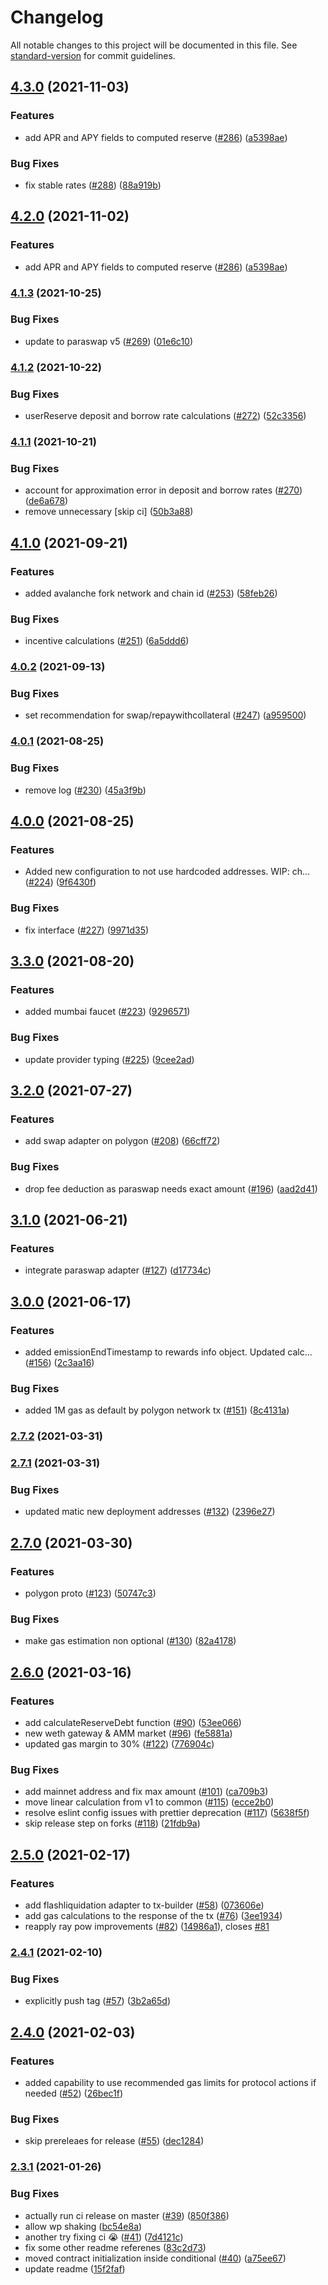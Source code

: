 # Changelog

All notable changes to this project will be documented in this file. See [standard-version](https://github.com/conventional-changelog/standard-version) for commit guidelines.

## [4.3.0](https://github.com/aave/aave-js/compare/v4.1.3...v4.3.0) (2021-11-03)


### Features

* add APR and APY fields to computed reserve ([#286](https://github.com/aave/aave-js/issues/286)) ([a5398ae](https://github.com/aave/aave-js/commit/a5398aea7778096e0bfc2ed9ed83d75cb0f18bc5))


### Bug Fixes

* fix stable rates ([#288](https://github.com/aave/aave-js/issues/288)) ([88a919b](https://github.com/aave/aave-js/commit/88a919b63158b239d10cee499342704ebb64e184))

## [4.2.0](https://github.com/aave/aave-js/compare/v4.1.3...v4.2.0) (2021-11-02)


### Features

* add APR and APY fields to computed reserve ([#286](https://github.com/aave/aave-js/issues/286)) ([a5398ae](https://github.com/aave/aave-js/commit/a5398aea7778096e0bfc2ed9ed83d75cb0f18bc5))

### [4.1.3](https://github.com/aave/aave-js/compare/v4.1.2...v4.1.3) (2021-10-25)


### Bug Fixes

* update to paraswap v5 ([#269](https://github.com/aave/aave-js/issues/269)) ([01e6c10](https://github.com/aave/aave-js/commit/01e6c1022d37176eec2bbb69dfde15e7fd34cb53))

### [4.1.2](https://github.com/aave/aave-js/compare/v4.1.1...v4.1.2) (2021-10-22)


### Bug Fixes

* userReserve deposit and borrow rate calculations ([#272](https://github.com/aave/aave-js/issues/272)) ([52c3356](https://github.com/aave/aave-js/commit/52c33566cc646a1f20e73eedfa17ee899b0efdc5))

### [4.1.1](https://github.com/aave/aave-js/compare/v4.1.0...v4.1.1) (2021-10-21)


### Bug Fixes

* account for approximation error in deposit and borrow rates ([#270](https://github.com/aave/aave-js/issues/270)) ([de6a678](https://github.com/aave/aave-js/commit/de6a678f4d013a1dd9614ad2642c111aea65860f))
* remove unnecessary [skip ci] ([50b3a88](https://github.com/aave/aave-js/commit/50b3a88ab1c5706f41e6c01a9bc9afc9bcf5e5b0))

## [4.1.0](https://github.com/aave/aave-js/compare/v4.0.2...v4.1.0) (2021-09-21)


### Features

* added avalanche fork network and chain id ([#253](https://github.com/aave/aave-js/issues/253)) ([58feb26](https://github.com/aave/aave-js/commit/58feb26dbbc81e410738a962342d8cab5376b660))


### Bug Fixes

* incentive calculations ([#251](https://github.com/aave/aave-js/issues/251)) ([6a5ddd6](https://github.com/aave/aave-js/commit/6a5ddd6f8526bac6667096b9581e5209031987dd))

### [4.0.2](https://github.com/aave/aave-js/compare/v4.0.1...v4.0.2) (2021-09-13)


### Bug Fixes

* set recommendation for swap/repaywithcollateral ([#247](https://github.com/aave/aave-js/issues/247)) ([a959500](https://github.com/aave/aave-js/commit/a9595007c30e57562234c647b0d9b4bab9bb0d14))

### [4.0.1](https://github.com/aave/aave-js/compare/v4.0.0...v4.0.1) (2021-08-25)


### Bug Fixes

* remove log ([#230](https://github.com/aave/aave-js/issues/230)) ([45a3f9b](https://github.com/aave/aave-js/commit/45a3f9bd27a8f52735eedd06f9afad25b55643a4))

## [4.0.0](https://github.com/aave/aave-js/compare/v3.3.0...v4.0.0) (2021-08-25)


### Features

* Added new configuration to not use hardcoded addresses. WIP: ch… ([#224](https://github.com/aave/aave-js/issues/224)) ([9f6430f](https://github.com/aave/aave-js/commit/9f6430fceba59694480d1d533d17fb2875b98c49))


### Bug Fixes

* fix interface ([#227](https://github.com/aave/aave-js/issues/227)) ([9971d35](https://github.com/aave/aave-js/commit/9971d35dac06c1f2a0d2369bef3ab0f06d17ff99))

## [3.3.0](https://github.com/aave/aave-js/compare/v3.2.0...v3.3.0) (2021-08-20)


### Features

* added mumbai faucet ([#223](https://github.com/aave/aave-js/issues/223)) ([9296571](https://github.com/aave/aave-js/commit/929657191d1cb6dcfa370c961327fd106756392b))


### Bug Fixes

* update provider typing ([#225](https://github.com/aave/aave-js/issues/225)) ([9cee2ad](https://github.com/aave/aave-js/commit/9cee2ada3e8e62ee2e1b98ed8423499597593e92))

## [3.2.0](https://github.com/aave/aave-js/compare/v3.1.0...v3.2.0) (2021-07-27)


### Features

* add swap adapter on polygon ([#208](https://github.com/aave/aave-js/issues/208)) ([66cff72](https://github.com/aave/aave-js/commit/66cff729299f11e721538488d987ff377eb0b616))


### Bug Fixes

* drop fee deduction as paraswap needs exact amount ([#196](https://github.com/aave/aave-js/issues/196)) ([aad2d41](https://github.com/aave/aave-js/commit/aad2d41e323e2ff429001fcc2baace738865f012))

## [3.1.0](https://github.com/aave/aave-js/compare/v3.0.0...v3.1.0) (2021-06-21)


### Features

* integrate paraswap adapter ([#127](https://github.com/aave/aave-js/issues/127)) ([d17734c](https://github.com/aave/aave-js/commit/d17734c19d6ce10a22358e156747e8fbbca6af5d))

## [3.0.0](https://github.com/aave/aave-js/compare/v2.7.2...v3.0.0) (2021-06-17)


### Features

* added emissionEndTimestamp to rewards info object. Updated calc… ([#156](https://github.com/aave/aave-js/issues/156)) ([2c3aa16](https://github.com/aave/aave-js/commit/2c3aa162c1db0b366323c4bef6859d8bce5e33fe))


### Bug Fixes

* added 1M gas as default by polygon network tx ([#151](https://github.com/aave/aave-js/issues/151)) ([8c4131a](https://github.com/aave/aave-js/commit/8c4131acef1a908d69a328a6925a1caf65df7375))

### [2.7.2](https://github.com/aave/aave-js/compare/v2.7.1...v2.7.2) (2021-03-31)

### [2.7.1](https://github.com/aave/aave-js/compare/v2.7.0...v2.7.1) (2021-03-31)


### Bug Fixes

* updated matic new deployment addresses ([#132](https://github.com/aave/aave-js/issues/132)) ([2396e27](https://github.com/aave/aave-js/commit/2396e271892ae9d1be866824bacf0e025bb430e9))

## [2.7.0](https://github.com/aave/aave-js/compare/v2.6.0...v2.7.0) (2021-03-30)


### Features

* polygon proto ([#123](https://github.com/aave/aave-js/issues/123)) ([50747c3](https://github.com/aave/aave-js/commit/50747c3baaaab65681464ab11895be67b5237663))


### Bug Fixes

* make gas estimation non optional ([#130](https://github.com/aave/aave-js/issues/130)) ([82a4178](https://github.com/aave/aave-js/commit/82a417819e7cb9eae6a779d29749b0a6ccbf494e))

## [2.6.0](https://github.com/aave/aave-js/compare/v2.5.0...v2.6.0) (2021-03-16)


### Features

* add calculateReserveDebt function ([#90](https://github.com/aave/aave-js/issues/90)) ([53ee066](https://github.com/aave/aave-js/commit/53ee06640879c3a30f15ff9d045166964201d89f))
* new weth gateway & AMM market ([#96](https://github.com/aave/aave-js/issues/96)) ([fe5881a](https://github.com/aave/aave-js/commit/fe5881ace599bfa21c64cc351c6317d0c15563cb))
* updated gas margin to 30% ([#122](https://github.com/aave/aave-js/issues/122)) ([776904c](https://github.com/aave/aave-js/commit/776904c1de0a56042f9559f49a6cc62a19b9c6b1))


### Bug Fixes

* add mainnet address and fix max amount ([#101](https://github.com/aave/aave-js/issues/101)) ([ca709b3](https://github.com/aave/aave-js/commit/ca709b3ff8d8383b2b23784770feba613b4d93b2))
* move linear calculation from v1 to common ([#115](https://github.com/aave/aave-js/issues/115)) ([ecce2b0](https://github.com/aave/aave-js/commit/ecce2b0299bd8cacdcaf0cb323c382994c1a5636))
* resolve eslint config issues with prettier deprecation ([#117](https://github.com/aave/aave-js/issues/117)) ([5638f5f](https://github.com/aave/aave-js/commit/5638f5f008e217626920702cd0146c2d2eca5913))
* skip release step on forks ([#118](https://github.com/aave/aave-js/issues/118)) ([21fdb9a](https://github.com/aave/aave-js/commit/21fdb9a4551be9fba746b1362c29cd488b02eb73))

## [2.5.0](https://github.com/aave/aave-js/compare/v2.4.1...v2.5.0) (2021-02-17)


### Features

* add flashliquidation adapter to tx-builder ([#58](https://github.com/aave/aave-js/issues/58)) ([073606e](https://github.com/aave/aave-js/commit/073606e5971754521470ebd8d0e4980caf436bcb))
* add gas calculations to the response of the tx  ([#76](https://github.com/aave/aave-js/issues/76)) ([3ee1934](https://github.com/aave/aave-js/commit/3ee193459b0fd0811527a870a4d17fb4bd7a5b56))
* reapply ray pow improvements ([#82](https://github.com/aave/aave-js/issues/82)) ([14986a1](https://github.com/aave/aave-js/commit/14986a152f1d0e5c2565e4d5eafb08be5f42fa53)), closes [#81](https://github.com/aave/aave-js/issues/81)

### [2.4.1](https://github.com/aave/aave-js/compare/v2.4.0...v2.4.1) (2021-02-10)


### Bug Fixes

* explicitly push tag ([#57](https://github.com/aave/aave-js/issues/57)) ([3b2a65d](https://github.com/aave/aave-js/commit/3b2a65df7e3f8d2b6f2de09d9f56311ef688c2c1))

## [2.4.0](https://github.com/aave/aave-js/compare/v2.3.1...v2.4.0) (2021-02-03)


### Features

* added capability to use recommended gas limits for protocol actions if needed ([#52](https://github.com/aave/aave-js/issues/52)) ([26bec1f](https://github.com/aave/aave-js/commit/26bec1f0f3696c270d6b3e0cfae452238afc86a1))


### Bug Fixes

* skip prereleaes for release ([#55](https://github.com/aave/aave-js/issues/55)) ([dec1284](https://github.com/aave/aave-js/commit/dec128417d26e0dcf59725c0cd5be52ab9c5730c))

### [2.3.1](https://github.com/aave/aave-js/compare/v2.3.0...v2.3.1) (2021-01-26)


### Bug Fixes

* actually run ci release on master ([#39](https://github.com/aave/aave-js/issues/39)) ([850f386](https://github.com/aave/aave-js/commit/850f3862a63094fe6556b37a077af881942a6e3a))
* allow wp shaking ([bc54e8a](https://github.com/aave/aave-js/commit/bc54e8a164d8118ca308a70a4dad8212263f1a0e))
* another try fixing ci :sob: ([#41](https://github.com/aave/aave-js/issues/41)) ([7d4121c](https://github.com/aave/aave-js/commit/7d4121c891f32bbbca288eda409d6e737c39b5e5))
* fix some other readme referenes ([83c2d73](https://github.com/aave/aave-js/commit/83c2d73818e349c7ee7438995c7bad0da430fda1))
* moved contract initialization inside conditional ([#40](https://github.com/aave/aave-js/issues/40)) ([a75ee67](https://github.com/aave/aave-js/commit/a75ee671aa20d659da8d3e52b9445f428ee6486e))
* update readme ([15f2faf](https://github.com/aave/aave-js/commit/15f2faf821b54343694e9466331222a0c62b7bef))
